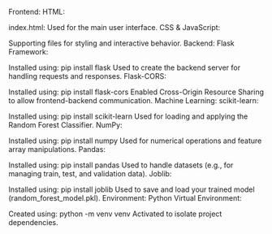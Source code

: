 Frontend:
HTML:

index.html: Used for the main user interface.
CSS & JavaScript:

Supporting files for styling and interactive behavior.
Backend:
Flask Framework:

Installed using: pip install flask
Used to create the backend server for handling requests and responses.
Flask-CORS:

Installed using: pip install flask-cors
Enabled Cross-Origin Resource Sharing to allow frontend-backend communication.
Machine Learning:
scikit-learn:

Installed using: pip install scikit-learn
Used for loading and applying the Random Forest Classifier.
NumPy:

Installed using: pip install numpy
Used for numerical operations and feature array manipulations.
Pandas:

Installed using: pip install pandas
Used to handle datasets (e.g., for managing train, test, and validation data).
Joblib:

Installed using: pip install joblib
Used to save and load your trained model (random_forest_model.pkl).
Environment:
Python Virtual Environment:

Created using: python -m venv venv
Activated to isolate project dependencies.
